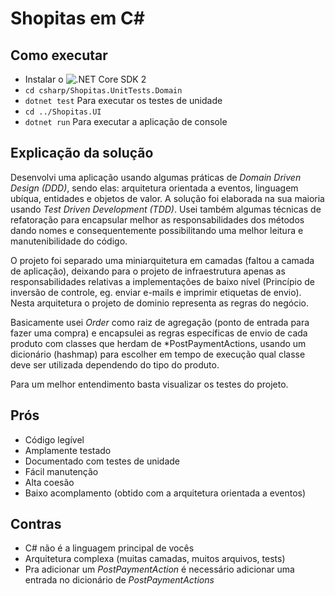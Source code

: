 # Shopitas em C\#

## Como executar

- Instalar o ![.NET Core SDK 2](https://www.microsoft.com/net/download)
- `cd csharp/Shopitas.UnitTests.Domain`
- `dotnet test` Para executar os testes de unidade
- `cd ../Shopitas.UI`
- `dotnet run` Para executar a aplicação de console

## Explicação da solução

Desenvolvi uma aplicação usando algumas práticas de *Domain Driven Design (DDD)*, sendo elas: arquitetura orientada a eventos, linguagem ubíqua, entidades e objetos de valor. A solução foi elaborada na sua maioria usando *Test Driven Development (TDD)*. Usei também algumas técnicas de refatoração para encapsular melhor as responsabilidades dos métodos dando nomes e consequentemente possibilitando uma melhor leitura e manutenibilidade do código.

O projeto foi separado uma miniarquitetura em camadas (faltou a camada de aplicação), deixando para o projeto de infraestrutura apenas as responsabilidades relativas a implementações de baixo nível (Princípio de inversão de controle, eg. enviar e-mails e imprimir etiquetas de envio). Nesta arquitetura o projeto de dominio representa as regras do negócio.
    
Basicamente usei *Order* como raiz de agregação (ponto de entrada para fazer uma compra) e encapsulei as regras específicas de envio de cada produto com classes que herdam de *PostPaymentActions, usando um dicionário (hashmap) para escolher em tempo de execução qual classe deve ser utilizada dependendo do tipo do produto.

Para um melhor entendimento basta visualizar os testes do projeto.

## Prós

- Código legível
- Amplamente testado
- Documentado com testes de unidade
- Fácil manutenção
- Alta coesão
- Baixo acomplamento (obtido com a arquitetura orientada a eventos)

## Contras

- C# não é a linguagem principal de vocês
- Arquitetura complexa (muitas camadas, muitos arquivos, tests)
- Pra adicionar um *PostPaymentAction* é necessário adicionar uma entrada no dicionário de *PostPaymentActions*
